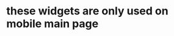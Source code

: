<!--
 * @Descripttion: 
 * @version: 
 * @Author: xiaoshuyui
 * @email: guchengxi1994@qq.com
 * @Date: 2022-04-08 21:32:59
 * @LastEditors: xiaoshuyui
 * @LastEditTime: 2022-04-08 21:32:59
-->
# these widgets are only used on mobile main page 